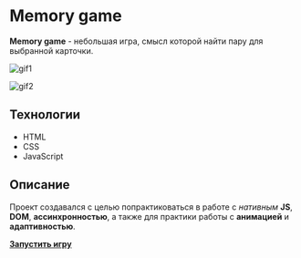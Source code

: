 # Memory game
**Memory game** - небольшая игра, смысл которой найти пару для выбранной карточки.

![gif1](https://media.giphy.com/media/v1.Y2lkPTc5MGI3NjExNXV6anViajhvcmJldGY5ZDNtaHFjYXF1eTNtMWFsZGs5MWg1Mm56ZyZlcD12MV9pbnRlcm5hbF9naWZfYnlfaWQmY3Q9Zw/WmWCYQQQ63ZsgRWlPb/giphy.gif)

![gif2](https://media.giphy.com/media/v1.Y2lkPTc5MGI3NjExc3oyMDNyaWRsZmN1ZWx0dnB6amlvOWszNjZtanltaWppYXVwNGJmbyZlcD12MV9pbnRlcm5hbF9naWZfYnlfaWQmY3Q9Zw/JmNuXxviCWPpcZqS3A/giphy.gif)

## Технологии
* HTML  
* CSS  
* JavaScript  

## Описание
Проект создавался с целью попрактиковаться в работе с *нативным* **JS**, **DOM**, **ассинхронностью**, а также для практики работы c **анимацией** и **адаптивностью**.

[**Запустить игру**](https://nukleaz.github.io/memory-game/) 


